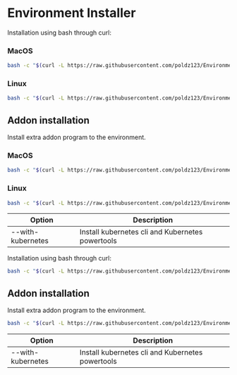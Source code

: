 # Environment Installer

Installation using bash through curl:

### MacOS
```bash
bash -c "$(curl -L https://raw.githubusercontent.com/poldz123/EnvironmentInstaller/master/mac/install.sh)"
```

### Linux
```bash
bash -c "$(curl -L https://raw.githubusercontent.com/poldz123/EnvironmentInstaller/master/linux/install.sh)"
```

## Addon installation

Install extra addon program to the environment.

### MacOS
```bash
bash -c "$(curl -L https://raw.githubusercontent.com/poldz123/EnvironmentInstaller/master/mac/install.sh)" --options-go-here
```

### Linux
```bash
bash -c "$(curl -L https://raw.githubusercontent.com/poldz123/EnvironmentInstaller/master/mac/install.sh)" --options-go-here
```

| Option | Description  |
|--------|---|
| --with-kubernetes | Install kubernetes cli and Kubernetes powertools |# Environment Installer

Installation using bash through curl:

```bash
bash -c "$(curl -L https://raw.githubusercontent.com/poldz123/EnvironmentInstaller/master/mac/install.sh)"
```

## Addon installation

Install extra addon program to the environment.

```bash
bash -c "$(curl -L https://raw.githubusercontent.com/poldz123/EnvironmentInstaller/master/mac/install.sh)" --options-go-here
```

| Option | Description  |
|--------|---|
| --with-kubernetes | Install kubernetes cli and Kubernetes powertools |